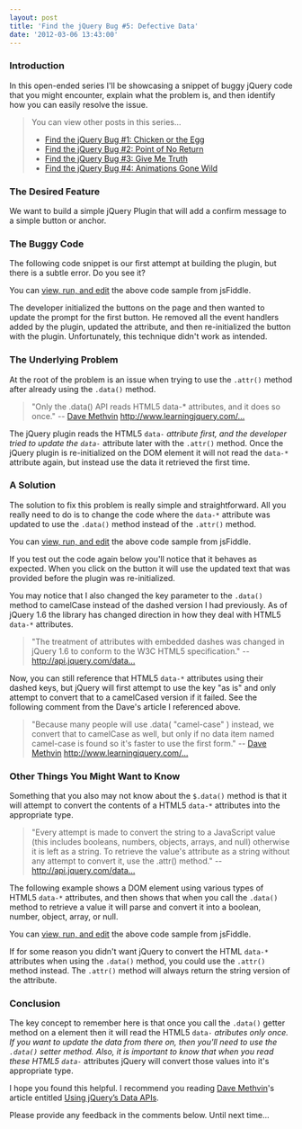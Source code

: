 ```yaml
---
layout: post
title: 'Find the jQuery Bug #5: Defective Data'
date: '2012-03-06 13:43:00'
---
```


<h3>
Introduction</h3>

In this open-ended series I'll be showcasing a snippet of buggy jQuery code that you might encounter, explain what the problem is, and then identify how you can easily resolve the issue.

<blockquote>
You can view other posts in this series...
<ul>
<li><a href="http://elijahmanor.com/find-the-jquery-bug-1-chicken-or-the-egg/">Find the jQuery Bug #1: Chicken or the Egg</a></li>
<li><a href="http://elijahmanor.com/find-the-jquery-bug-2-point-of-no-return/">Find the jQuery Bug #2: Point of No Return</a></li>
<li><a href="http://elijahmanor.com/find-the-jquery-bug-3-give-me-truth/">Find the jQuery Bug #3: Give Me Truth</a></li>
<li><a href="http://elijahmanor.com/find-the-jquery-bug-4-animations-gone-wild/">Find the jQuery Bug #4: Animations Gone Wild</a></li>
</ul>
</blockquote>

<h3>
The Desired Feature</h3>

We want to build a simple jQuery Plugin that will add a confirm message to a simple button or anchor.

<script src="https://gist.github.com/1886465.js?file=fiddle.html"></script>
<h3>
The Buggy Code</h3>

The following code snippet is our first attempt at building the plugin, but there is a subtle error. Do you see it?

<script src="https://gist.github.com/1886465.js?file=_snippet.js"></script>
You can <a href="http://jsfiddle.net/bDgc3/">view, run, and edit</a> the above code sample from jsFiddle.

The developer initialized the buttons on the page and then wanted to update the prompt for the first button. He removed all the event handlers added by the plugin, updated the attribute, and then re-initialized the button with the plugin. Unfortunately, this technique didn't work as intended.

<h3>
The Underlying Problem</h3>

At the root of the problem is an issue when trying to use the <code>.attr()</code> method after already using the <code>.data()</code> method.

<blockquote>
"Only the .data() API reads HTML5 data-* attributes, and it does so once." -- <a href="https://twitter.com/#!/davemethvin">Dave Methvin</a> <a href="http://www.learningjquery.com/2011/09/using-jquerys-data-apis">http://www.learningjquery.com/...</a></blockquote>

The jQuery plugin reads the HTML5 <code>data-*</code> attribute first, and the developer tried to update the <code>data-*</code> attribute later with the <code>.attr()</code> method. Once the jQuery plugin is re-initialized on the DOM element it will not read the <code>data-*</code> attribute again, but instead use the data it retrieved the first time.

<h3>
A Solution</h3>

The solution to fix this problem is really simple and straightforward. All you really need to do is to change the code where the <code>data-*</code> attribute was updated to use the <code>.data()</code> method instead of the <code>.attr()</code> method.

<script src="https://gist.github.com/1906622.js?file=_snippet.js"></script>
You can <a href="http://jsfiddle.net/qEH94/">view, run, and edit</a> the above code sample from jsFiddle.

If you test out the code again below you'll notice that it behaves as expected. When you click on the button it will use the updated text that was provided before the plugin was re-initialized.

You may notice that I also changed the key parameter to the <code>.data()</code> method to camelCase instead of the dashed version I had previously. As of jQuery 1.6 the library has changed direction in how they deal with HTML5 <code>data-*</code> attributes.

<blockquote>
"The treatment of attributes with embedded dashes was changed in jQuery 1.6 to conform to the W3C HTML5 specification." -- <a href="http://api.jquery.com/data/#data-html5">http://api.jquery.com/data...</a></blockquote>

Now, you can still reference that HTML5 <code>data-*</code> attributes using their dashed keys, but jQuery will first attempt to use the key "as is" and only attempt to convert that to a camelCased version if it failed. See the following comment from the Dave's article I referenced above.

<blockquote>
"Because many people will use .data( "camel-case" ) instead, we convert that to camelCase as well, but only if no data item named camel-case is found so it's faster to use the first form." -- <a href="https://twitter.com/#!/davemethvin">Dave Methvin</a> <a href="http://www.learningjquery.com/2011/09/using-jquerys-data-apis">http://www.learningjquery.com/...</a></blockquote>

<h3>
Other Things You Might Want to Know</h3>

Something that you also may not know about the <code>$.data()</code> method is that it will attempt to convert the contents of a HTML5 <code>data-*</code> attributes into the appropriate type.

<blockquote>
"Every attempt is made to convert the string to a JavaScript value (this includes booleans, numbers, objects, arrays, and null) otherwise it is left as a string. To retrieve the value's attribute as a string without any attempt to convert it, use the .attr() method." -- <a href="http://api.jquery.com/data/#data-html5">http://api.jquery.com/data...</a></blockquote>

The following example shows a DOM element using various types of HTML5 <code>data-*</code> attributes, and then shows that when you call the <code>.data()</code> method to retrieve a value it will parse and convert it into a boolean, number, object, array, or null.

<script src="https://gist.github.com/1906622.js?file=convert.html"></script>
<script src="https://gist.github.com/1906622.js?file=convert.js"></script>
You can <a href="http://jsfiddle.net/b7Dkm/">view, run, and edit</a> the above code sample from jsFiddle.

If for some reason you didn't want jQuery to convert the HTML <code>data-*</code> attributes when using the <code>.data()</code> method, you could use the <code>.attr()</code> method instead. The <code>.attr()</code> method will always return the string version of the attribute.

<h3>
Conclusion</h3>

The key concept to remember here is that once you call the <code>.data()</code> getter method on a element then it will read the HTML5 <code>data-*</code> atributes only once. If you want to update the data from there on, then you'll need to use the <code>.data()</code> setter method. Also, it is important to know that when you read these HTML5 <code>data-*</code> attributes jQuery will convert those values into it's appropriate type.

I hope you found this helpful. I recommend you reading <a href="https://twitter.com/#!/davemethvin">Dave Methvin</a>'s article entitled <a href="http://www.learningjquery.com/2011/09/using-jquerys-data-apis">Using jQuery’s Data APIs</a>.

Please provide any feedback in the comments below. Until next time...
